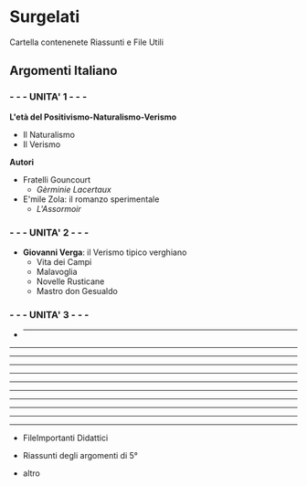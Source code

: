 # Surgelati

Cartella contenenete Riassunti e File Utili

## Argomenti Italiano

### - - -  UNITA' 1 - - - 
**L'età del Positivismo-Naturalismo-Verismo**
- Il Naturalismo
- Il Verismo

**Autori**
- Fratelli Gouncourt
	- *Gèrminie Lacertaux*
- E'mile Zola: il romanzo sperimentale
	- *L'Assormoir*

### - - - UNITA' 2 - - - 
- **Giovanni Verga**: il Verismo tipico verghiano
	- Vita dei Campi
	- Malavoglia
	- Novelle Rusticane
	- Mastro don Gesualdo
### - - - UNITA' 3	- - -
- ****
****
****
****
****
****
****
****
****
****
****
- FileImportanti Didattici

- Riassunti degli argomenti di 5°

- altro
<!--stackedit_data:
eyJoaXN0b3J5IjpbLTk5OTU2OTQ2NiwxODkzODY1ODUyLDIyMT
Q3NTkzMywxNjgzODEwNTE0LC01NDEzMTM2MjQsMTMzNDY5NTYz
MCwtMTcyODUxNjMwMywxNzYwNjI0MjM3LDQyNzgxODA5MywtMj
YxMTE1NDksMjEzMDE5NTc4NF19
-->